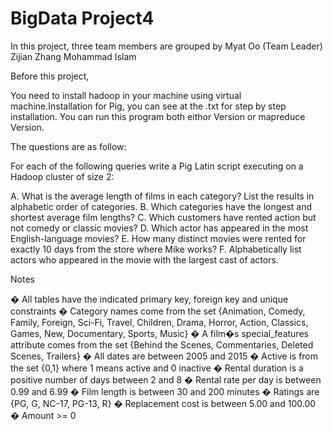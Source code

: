 # BigData Project4
In this project, three team members are grouped by
Myat Oo (Team Leader)
Zijian Zhang
Mohammad Islam

Before this project,

You need to install hadoop in your machine using virtual machine.Installation for Pig, you can see at the .txt for 
step by step installation. You can run this program both eithor Version or mapreduce Version.


The questions are as follow:

For each of the following queries write a Pig Latin script executing on a Hadoop cluster of size 2:
 
A.   What is the average length of films in each category? List the results in alphabetic order of categories. 
B.   Which categories have the longest and shortest average film lengths?
C.   Which customers have rented action but not comedy or classic movies?
D.   Which actor has appeared in the most English-language movies?
E.   How many distinct movies were rented for exactly 10 days from the store where Mike works?
F.    Alphabetically list actors who appeared in the movie with the largest cast of actors.
 

Notes
 
�         All tables have the indicated primary key, foreign key and unique constraints
�         Category names come from the set {Animation, Comedy, Family, Foreign, Sci-Fi, Travel, Children, Drama, Horror, Action, Classics, Games, New, Documentary, Sports, Music}
�         A film�s special_features attribute comes from the set {Behind the Scenes, Commentaries, Deleted Scenes, Trailers}
�         All dates are between 2005 and 2015
�         Active is from the set {0,1} where 1 means active and 0 inactive
�         Rental duration is a positive number of days between 2 and 8
�         Rental rate per day is between 0.99 and 6.99
�         Film length is between 30 and 200 minutes
�         Ratings are {PG, G, NC-17, PG-13, R}
�         Replacement cost is between 5.00 and 100.00
�         Amount >= 0
 
